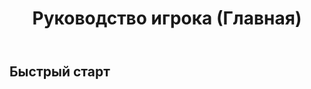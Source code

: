 ﻿---
title: Руководство игрока (Главная)
createTime: 2024/12/27 16:29:32
permalink: /ru/doc/player/
---

## Быстрый старт

<LinkCard icon="emojione-v1:building-construction" title="Создать домен" href="/ru/doc/player/dominion/create/" />

<LinkCard icon="emojione-v1:camping" title="Настройки гостя" href="/ru/doc/player/dominion/guest/" />

<LinkCard icon="emojione-v1:hotel" title="Добавить участника" href="/ru/doc/player/member/add/" />

